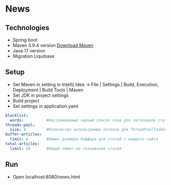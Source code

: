# News

## Technologies
* Spring boot
* Maven 3.9.4 version [Download Maven](https://maven.apache.org/docs/3.9.4/release-notes.html)
* Java 17 version
* Migration Liquibase

## Setup
* Set Maven in setting in Intellij Idea -> File | Settings | Build, Execution, Deployment | Build Tools | Maven
* Set JDK in project settings
* Build project
* Set settings in application.yaml
```yaml
blacklist:
  words:          #Настраиваемый черный список слов для заголовков статей. Указывать с новой строки через -, - word
threads-pool:
  size: 4         #Количество используемых потоков для ThreadPoolTaskExecutor
buffer-articles:
  limit: 4        #Лимит размера буффера для статей с каждого сайта
total-articles:
  limit: 16       #Общий лимит на скачивание статей
```

## Run
* Open localhost:8080/news.html
